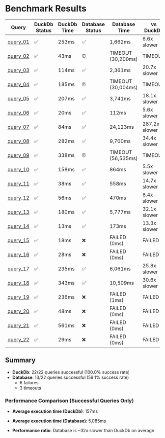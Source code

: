 # Benchmark Results

| Query | DuckDb Status | DuckDb Time | Database Status | Database Time | vs DuckDb |
|-------|---------------|---------------|---------------|---------------|-------------|
| [query_01](Queries/query_01.sql) | ✅ | 253ms | ✅ | 1,662ms | 6.6x slower |
| [query_02](Queries/query_02.sql) | ✅ | 43ms | ⏰ | TIMEOUT (30,200ms) | TIMEOUT |
| [query_03](Queries/query_03.sql) | ✅ | 114ms | ✅ | 2,361ms | 20.7x slower |
| [query_04](Queries/query_04.sql) | ✅ | 185ms | ⏰ | TIMEOUT (30,004ms) | TIMEOUT |
| [query_05](Queries/query_05.sql) | ✅ | 207ms | ✅ | 3,741ms | 18.1x slower |
| [query_06](Queries/query_06.sql) | ✅ | 20ms | ✅ | 112ms | 5.6x slower |
| [query_07](Queries/query_07.sql) | ✅ | 84ms | ✅ | 24,123ms | 287.2x slower |
| [query_08](Queries/query_08.sql) | ✅ | 282ms | ✅ | 9,700ms | 34.4x slower |
| [query_09](Queries/query_09.sql) | ✅ | 338ms | ⏰ | TIMEOUT (56,535ms) | TIMEOUT |
| [query_10](Queries/query_10.sql) | ✅ | 158ms | ✅ | 864ms | 5.5x slower |
| [query_11](Queries/query_11.sql) | ✅ | 38ms | ✅ | 558ms | 14.7x slower |
| [query_12](Queries/query_12.sql) | ✅ | 56ms | ✅ | 470ms | 8.4x slower |
| [query_13](Queries/query_13.sql) | ✅ | 180ms | ✅ | 5,777ms | 32.1x slower |
| [query_14](Queries/query_14.sql) | ✅ | 13ms | ✅ | 173ms | 13.3x slower |
| [query_15](Queries/query_15.sql) | ✅ | 18ms | ❌ | FAILED (0ms) | FAILED |
| [query_16](Queries/query_16.sql) | ✅ | 28ms | ❌ | FAILED (0ms) | FAILED |
| [query_17](Queries/query_17.sql) | ✅ | 235ms | ✅ | 6,061ms | 25.8x slower |
| [query_18](Queries/query_18.sql) | ✅ | 343ms | ✅ | 10,509ms | 30.6x slower |
| [query_19](Queries/query_19.sql) | ✅ | 236ms | ❌ | FAILED (1ms) | FAILED |
| [query_20](Queries/query_20.sql) | ✅ | 48ms | ❌ | FAILED (0ms) | FAILED |
| [query_21](Queries/query_21.sql) | ✅ | 561ms | ❌ | FAILED (0ms) | FAILED |
| [query_22](Queries/query_22.sql) | ✅ | 29ms | ❌ | FAILED (0ms) | FAILED |

## Summary

- **DuckDb**: 22/22 queries successful (100.0% success rate)
- **Database**: 13/22 queries successful (59.1% success rate)
  - 6 failures
  - 3 timeouts

### Performance Comparison (Successful Queries Only)
- **Average execution time (DuckDb)**: 157ms
- **Average execution time (Database)**: 5,085ms

- **Performance ratio**: Database is ~32x slower than DuckDb on average
